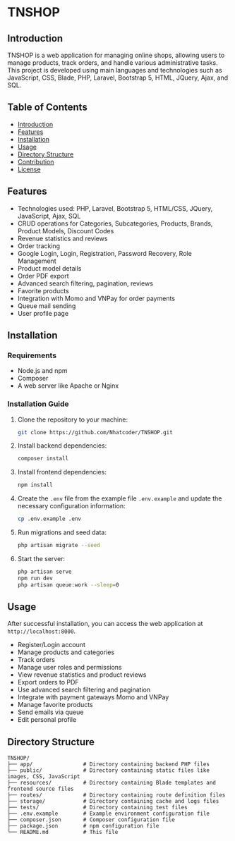 # TNSHOP

## Introduction

TNSHOP is a web application for managing online shops, allowing users to manage products, track orders, and handle various administrative tasks. This project is developed using main languages and technologies such as JavaScript, CSS, Blade, PHP, Laravel, Bootstrap 5, HTML, JQuery, Ajax, and SQL.

## Table of Contents

- [Introduction](#introduction)
- [Features](#features)
- [Installation](#installation)
- [Usage](#usage)
- [Directory Structure](#directory-structure)
- [Contribution](#contribution)
- [License](#license)

## Features

- Technologies used: PHP, Laravel, Bootstrap 5, HTML/CSS, JQuery, JavaScript, Ajax, SQL
- CRUD operations for Categories, Subcategories, Products, Brands, Product Models, Discount Codes
- Revenue statistics and reviews
- Order tracking
- Google Login, Login, Registration, Password Recovery, Role Management
- Product model details
- Order PDF export
- Advanced search filtering, pagination, reviews
- Favorite products
- Integration with Momo and VNPay for order payments
- Queue mail sending
- User profile page

## Installation

### Requirements

- Node.js and npm
- Composer
- A web server like Apache or Nginx

### Installation Guide

1. Clone the repository to your machine:

    ```sh
    git clone https://github.com/Nhatcoder/TNSHOP.git
    ```

2. Install backend dependencies:

    ```sh
    composer install
    ```

3. Install frontend dependencies:

    ```sh
    npm install
    ```

4. Create the `.env` file from the example file `.env.example` and update the necessary configuration information:

    ```sh
    cp .env.example .env
    ```

5. Run migrations and seed data:

    ```sh
    php artisan migrate --seed
    ```

6. Start the server:

    ```sh
    php artisan serve
    npm run dev
    php artisan queue:work --sleep=0
    ```

## Usage

After successful installation, you can access the web application at `http://localhost:8000`.

- Register/Login account
- Manage products and categories
- Track orders
- Manage user roles and permissions
- View revenue statistics and product reviews
- Export orders to PDF
- Use advanced search filtering and pagination
- Integrate with payment gateways Momo and VNPay
- Manage favorite products
- Send emails via queue
- Edit personal profile

## Directory Structure

```plaintext
TNSHOP/
├── app/                # Directory containing backend PHP files
├── public/             # Directory containing static files like images, CSS, JavaScript
├── resources/          # Directory containing Blade templates and frontend source files
├── routes/             # Directory containing route definition files
├── storage/            # Directory containing cache and logs files
├── tests/              # Directory containing test files
├── .env.example        # Example environment configuration file
├── composer.json       # Composer configuration file
├── package.json        # npm configuration file
└── README.md           # This file
